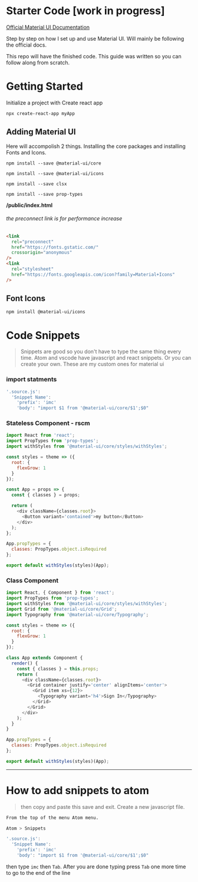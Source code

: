 # Starter Code [work in progress]

[Official Material UI Documentation](https://material-ui.com/getting-started/installation/)

Step by step on how I set up and use Material UI. Will mainly be following the official docs.

This repo will have the finished code. This guide was written so you can follow along from scratch.

# Getting Started

Initialize a project with Create react app

```sh
npx create-react-app myApp
```

## Adding Material UI

Here will accompolish 2 things. Installing the core packages and installing Fonts and Icons.

```
npm install --save @material-ui/core

npm install --save @material-ui/icons

npm install --save clsx

npm install --save prop-types

```

<strong>/public/index.html</strong>

###### the preconnect link is for performance increase

```html
<link
  rel="preconnect"
  href="https://fonts.gstatic.com/"
  crossorigin="anonymous"
/>
<link
  rel="stylesheet"
  href="https://fonts.googleapis.com/icon?family=Material+Icons"
/>
```

## Font Icons

```
npm install @material-ui/icons
```

# Code Snippets

> Snippets are good so you don't have to type the same thing every time. Atom and vscode have javascript and react snippets. Or you can create your own.
> These are my custom ones for material ui

### import statments

```javascript
'.source.js':
  'Snippet Name':
    'prefix': 'imc'
    'body': "import $1 from '@material-ui/core/$1';$0"
```

### Stateless Component - rscm

```javascript
import React from 'react';
import PropTypes from 'prop-types';
import withStyles from '@material-ui/core/styles/withStyles';

const styles = theme => ({
  root: {
    flexGrow: 1
  }
});

const App = props => {
  const { classes } = props;

  return (
    <div className={classes.root}>
      <Button variant='contained'>my button</Button>
    </div>
  );
};

App.propTypes = {
  classes: PropTypes.object.isRequired
};

export default withStyles(styles)(App);
```

### Class Component

```javascript
import React, { Component } from 'react';
import PropTypes from 'prop-types';
import withStyles from '@material-ui/core/styles/withStyles';
import Grid from '@material-ui/core/Grid';
import Typography from '@material-ui/core/Typography';

const styles = theme => ({
  root: {
    flexGrow: 1
  }
});

class App extends Component {
  render() {
    const { classes } = this.props;
    return (
      <div className={classes.root}>
        <Grid container justify='center' alignItems='center'>
          <Grid item xs={12}>
            <Typography variant='h4'>Sign In</Typography>
          </Grid>
        </Grid>
      </div>
    );
  }
}

App.propTypes = {
  classes: PropTypes.object.isRequired
};

export default withStyles(styles)(App);
```

---

# How to add snippets to atom

> then copy and paste this save and exit. Create a new javascript file.

```sh
From the top of the menu Atom menu.

Atom > Snippets
```

```javascript
'.source.js':
  'Snippet Name':
    'prefix': 'imc'
    'body': "import $1 from '@material-ui/core/$1';$0"
```

then type `imc` then `Tab`. After you are done typing press `Tab` one more time to go to the end of the line

